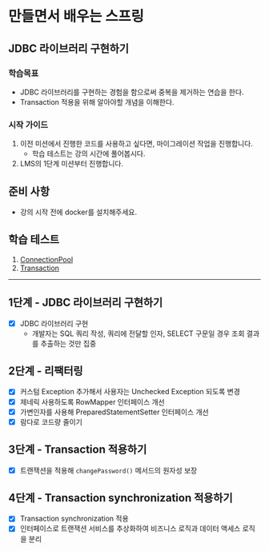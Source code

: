 # 만들면서 배우는 스프링

## JDBC 라이브러리 구현하기

### 학습목표
- JDBC 라이브러리를 구현하는 경험을 함으로써 중복을 제거하는 연습을 한다.
- Transaction 적용을 위해 알아야할 개념을 이해한다.

### 시작 가이드
1. 이전 미션에서 진행한 코드를 사용하고 싶다면, 마이그레이션 작업을 진행합니다.
    - 학습 테스트는 강의 시간에 풀어봅시다.
2. LMS의 1단계 미션부터 진행합니다.

## 준비 사항
- 강의 시작 전에 docker를 설치해주세요.

## 학습 테스트
1. [ConnectionPool](study/src/test/java/connectionpool)
2. [Transaction](study/src/test/java/transaction)

---

## 1단계 - JDBC 라이브러리 구현하기

- [x] JDBC 라이브러리 구현
  - 개발자는 SQL 쿼리 작성, 쿼리에 전달할 인자, SELECT 구문일 경우 조회 결과를 추출하는 것만 집중

## 2단계 - 리팩터링

- [x] 커스텀 Exception 추가해서 사용자는 Unchecked Exception 되도록 변경
- [x] 제네릭 사용하도록 RowMapper 인터페이스 개선
- [x] 가변인자를 사용해 PreparedStatementSetter 인터페이스 개선
- [x] 람다로 코드량 줄이기

## 3단계 - Transaction 적용하기

- [x] 트랜잭션을 적용해 `changePassword()` 메서드의 원자성 보장

## 4단계 - Transaction synchronization 적용하기

- [x] Transaction synchronization 적용
- [x] 인터페이스로 트랜잭션 서비스를 추상화하여 비즈니스 로직과 데이터 액세스 로직을 분리
